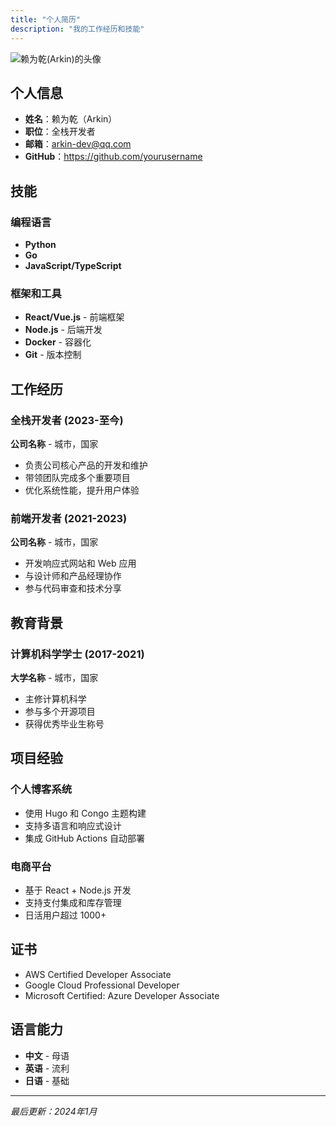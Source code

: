 ```yaml
---
title: "个人简历"
description: "我的工作经历和技能"
---
```


<div class="my-4">
  <img src="/img/author-offical.jpg" alt="赖为乾(Arkin)的头像" class="w-[3rem] h-[3.5rem] object-cover border border-gray-300 dark:border-gray-600 shadow-sm">
</div>

## 个人信息

- **姓名**：赖为乾（Arkin）
- **职位**：全栈开发者
- **邮箱**：arkin-dev@qq.com
- **GitHub**：https://github.com/yourusername

## 技能

### 编程语言
- **Python**
- **Go**
- **JavaScript/TypeScript**

### 框架和工具
- **React/Vue.js** - 前端框架
- **Node.js** - 后端开发
- **Docker** - 容器化
- **Git** - 版本控制

## 工作经历

### 全栈开发者 (2023-至今)
**公司名称** - 城市，国家

- 负责公司核心产品的开发和维护
- 带领团队完成多个重要项目
- 优化系统性能，提升用户体验

### 前端开发者 (2021-2023)
**公司名称** - 城市，国家

- 开发响应式网站和 Web 应用
- 与设计师和产品经理协作
- 参与代码审查和技术分享

## 教育背景

### 计算机科学学士 (2017-2021)
**大学名称** - 城市，国家

- 主修计算机科学
- 参与多个开源项目
- 获得优秀毕业生称号

## 项目经验

### 个人博客系统
- 使用 Hugo 和 Congo 主题构建
- 支持多语言和响应式设计
- 集成 GitHub Actions 自动部署

### 电商平台
- 基于 React + Node.js 开发
- 支持支付集成和库存管理
- 日活用户超过 1000+

## 证书

- AWS Certified Developer Associate
- Google Cloud Professional Developer
- Microsoft Certified: Azure Developer Associate

## 语言能力

- **中文** - 母语
- **英语** - 流利
- **日语** - 基础

---

*最后更新：2024年1月*
